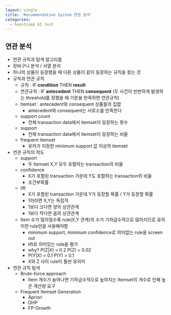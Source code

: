 ```yaml
---
layout: single
title: 'Recommendation System 연관 분석'
categories:
  - boostcamp AI tech
---
```

## 연관 분석
- 연관 규칙과 탐색 알고리즘
- 장바구니 분석 / 서열 분석
- 하나의 상품이 등장했을 때 다른 상품이 같이 등장하는 규칙을 찾는 것
- 규칙과 연관 규칙
  - 규칙 : IF **condition** THEN **result**
  - 연관규칙 : IF **antecedent** THEN **consequent** (두 사건이 빈번하게 발생하는 threshold를 정했을 때 기준을 만족하면 연관규칙)
  - itemset : antecedent와 consequent 상품들의 집합
    - antecedent와 consequent는 서로소를 만족한다
  - support count
    - 전체 transaction data에서 itemset이 등장하는 횟수
  - support
    - 전체 transaction data에서 itemset이 등장하는 비율 
  - frequent itemset
    - 유저가 지정한 minimum support 값 이상의 itemset
- 연관 규칙의 척도
  - support 
    - 두 itemset X,Y 모두 포함하는 transaction의 비율
  - confidence
    - X가 포함된 transaction 가운데 Y도 포함하는 transaction의 비율
    - 조건부확률
  - lift
    - X가 포함된 transaction 가운데 Y가 등장할 확률 / Y가 등장할 확률
    - 1이라면 X,Y는 독립적
    - 1보다 크다면 양의 상관관계
    - 1보다 작다면 음의 상관관계
  - Item 수가 많아질수록 rule(X,Y 관계)의 수가 기하급수적으로 많아지므로 유의미한 rule만을 사용해야함
    - minimum support, minimum confidence로 의미없는 rule을 screen out
    - lift로 의미있는 rule을 평가
    - why? P(Z|X) = 0.2 P(Z) = 0.02
    - P(Y|X) = 0.1 P(Y) = 0.1
    - X와 Z 사이 rule이 훨씬 유의미
- 연관 규칙 탐색
  - Brute-force approach
    - Item 개수가 늘어나면 기하급수적으로 높아지는 Itemset의 개수로 인해 높은 계산량 요구
  - Frequent Itemset Generation
    - Apriori
    - DHP
    - FP-Growth
